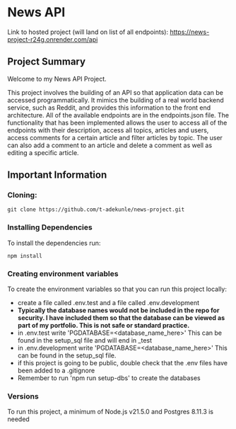 # News API

Link to hosted project (will land on list of all endpoints):
https://news-project-r24g.onrender.com/api

## Project Summary
Welcome to my News API Project. 

This project involves the building of an API so that application data can be accessed programmatically. 
It mimics the building of a real world backend service, such as Reddit, and provides this information to the front end architecture. 
All of the available endpoints are in the endpoints.json file. 
The functionality that has been implemented allows the user to access all of the endpoints with their description, access all topics, articles and users, access comments for a certain article and filter articles by topic.
The user can also add a comment to an article and delete a comment as well as editing a specific article. 

## Important Information 

### Cloning:

```
git clone https://github.com/t-adekunle/news-project.git
```

### Installing Dependencies

To install the dependencies run:

```
npm install 
```

### Creating environment variables

To create the environment variables so that you can run this project locally:

- create a file called .env.test and a file called .env.development
- **Typically the database names would not be included in the repo for security. I have included them so that the database can be viewed as part of my portfolio. This is not safe or standard practice.**
- in .env.test write 'PGDATABASE=<database_name_here>' This can be found in the setup_sql file and will end in _test
- in .env.development write 'PGDATABASE=<database_name_here>' This can be found in the setup_sql file.
- if this project is going to be public, double check that the .env files have been added to a .gitignore
- Remember to run 'npm run setup-dbs' to create the databases


### Versions

To run this project, a minimum of Node.js v21.5.0 and Postgres 8.11.3 is needed